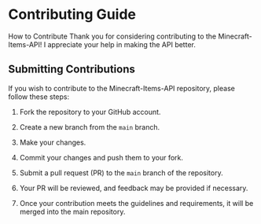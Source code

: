 # Contributing Guide
How to Contribute
Thank you for considering contributing to the Minecraft-Items-API! I appreciate your help in making the API better.

## Submitting Contributions

If you wish to contribute to the Minecraft-Items-API repository, please follow these steps:

1. Fork the repository to your GitHub account.

2. Create a new branch from the `main` branch.

3. Make your changes.

4. Commit your changes and push them to your fork.

5. Submit a pull request (PR) to the `main` branch of the repository.
   
6. Your PR will be reviewed, and feedback may be provided if necessary.

7. Once your contribution meets the guidelines and requirements, it will be merged into the main repository.